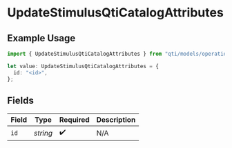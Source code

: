 # UpdateStimulusQtiCatalogAttributes

## Example Usage

```typescript
import { UpdateStimulusQtiCatalogAttributes } from "qti/models/operations";

let value: UpdateStimulusQtiCatalogAttributes = {
  id: "<id>",
};
```

## Fields

| Field              | Type               | Required           | Description        |
| ------------------ | ------------------ | ------------------ | ------------------ |
| `id`               | *string*           | :heavy_check_mark: | N/A                |